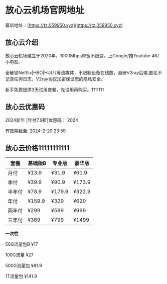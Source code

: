 # 放心云机场官网地址

最新地址：[https://tz.059950.xyz](https://tz.059950.xyz)

## 放心云介绍

放心云机场建立于2020年，1000Mbps带宽不限速，上Google/撸Youtube 4K/小电影。

全解锁Netflix|HBO|HULU等流媒体，不限制设备在线数，自研V2ray后端,匿名不记录任何日志，V2ray协议加密保证您的隐私安全。

新手免费提供3天试用套餐，先试用再购买。1111111

## 放心云优惠码

2024新年 [年付7.9折]优惠码： 2024

有效期截至:  2024-2-20  23:59

## 放心云价格11111111111

|套餐|基础版B|专业版|豪华版|
|----|----|----|----|
|月付|¥13.9|¥31.9|¥61.9|
|季付|¥39.9|¥90.9|¥173.9|
|半年付|¥78.9|¥179.9|¥322.9|
|年付|¥159.9|¥329|¥620|
|两年付|¥299|¥589|¥999|
|三年付|¥369|¥799|¥1499|

**一次性**

50G流量包B ¥17

100G流量 ¥27

500G流量包 ¥81.9

1T流量包 ¥141.9
